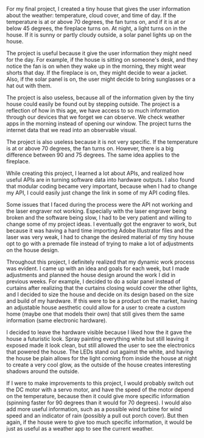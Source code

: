   For my final project, I created a tiny house that gives the user information about the weather: temperature, cloud cover, and time of day. If the temperature is at or above 70 degrees, the fan turns on, and if it is at or below 45 degrees, the fireplace turns on. At night, a light turns on in the house. If it is sunny or partly cloudy outside, a solar panel lights up on the house.
  
  The project is useful because it give the user information they might need for the day. For example, if the house is sitting on someone's desk, and they notice the fan is on when they wake up in the morning, they might wear shorts that day. If the fireplace is on, they might decide to wear a jacket. Also, if the solar panel is on, the user might decide to bring sunglasses or a hat out with them.
  
  The project is also useless, because all of the information given by the tiny house could easily be found out by stepping outside. The project is a reflection of how in this age, we have access to so much information through our devices that we forget we can observe. We check weather apps in the morning instead of opening our window. The project turns the internet data that we read into an observable visual.
  
  The project is also useless because it is not very specific. If the temperature is at or above 70 degrees, the fan turns on. However, there is a big difference between 90 and 75 degrees. The same idea applies to the fireplace.
  
  While creating this project, I learned a lot about APIs, and realized how useful APIs are in turning software data into hardware outputs. I also found that modular coding became very important, because when I had to change my API, I could easily just change the link in some of my API coding files.
  
  Some issues that I faced during the process were the API not working and the laser engraver not working. Especially with the laser engraver being broken and the software being slow, I had to be very patient and willing to change some of my project ideas. I eventually got the engraver to work, but because it was having a hard time importing Adobe Illustrator files and the laser was very weak, I had to change the desired material of my tiny house opt to go with a premade file instead of trying to make a lot of adjustments on the house design.
  
  Throughout this project, I definitely realized that my dynamic work process was evident. I came up with an idea and goals for each week, but I made adjustments and planned the house design around the work I did in previous weeks. For example, I decided to do a solar panel instead of curtains after realizing that the curtains closing would cover the other lights, and I decided to size the house and decide on its design based on the size and build of my hardware. If this were to be a product on the market, having an adjustable house aesthetic could allow for a user to create a custom home (maybe one that models their own) that still gives them the same information (same electronic hardware).
  
  I decided to leave the hardware visible because I liked how the it gave the house a futuristic look. Spray painting everything white but still leaving it exposed made it look clean, but still allowed the user to see the electronics that powered the house. The LEDs stand out against the white, and having the house be plain allows for the light coming from inside the house at night to create a very cool glow, as the outside of the house creates interesting shadows around the outside.
  
  If I were to make improvements to this project, I would probably switch out the DC motor with a servo motor, and have the speed of the motor depend on the temperature, because then it could give more specific information (spinning faster for 90 degrees than it would for 70 degrees). I would also add more useful information, such as a possible wind turbine for wind speed and an indicator of rain (possibly a pull out porch cover). But then again, if the house were to give too much specific information, it would be just as useful as a weather app to see the current weather.
